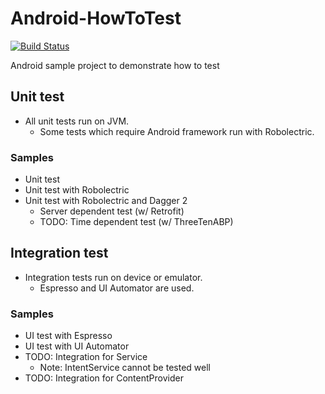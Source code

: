 # Android-HowToTest

[![Build Status](https://circleci.com/gh/kobakei/Android-HowToTest.svg?style=shield)](https://circleci.com/gh/kobakei/Android-HowToTest/tree/master)

Android sample project to demonstrate how to test

## Unit test

- All unit tests run on JVM. 
  - Some tests which require Android framework run with Robolectric.

### Samples

- Unit test
- Unit test with Robolectric
- Unit test with Robolectric and Dagger 2
  - Server dependent test (w/ Retrofit)
  - TODO: Time dependent test (w/ ThreeTenABP)

## Integration test

- Integration tests run on device or emulator.
  - Espresso and UI Automator are used.

### Samples

- UI test with Espresso
- UI test with UI Automator
- TODO: Integration for Service
  - Note: IntentService cannot be tested well
- TODO: Integration for ContentProvider
